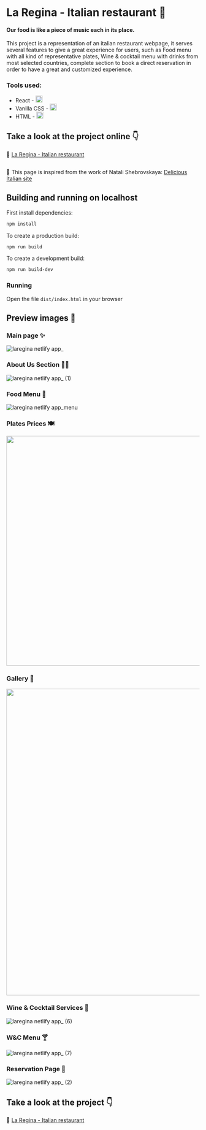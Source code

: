 # La Regina - Italian restaurant 🍝
#### Our food is like a piece of music each in its place.

This project is a representation of an italian restaurant webpage, it serves several features to give a great experience for users,
such as Food menu with all kind of representative plates, Wine & cocktail menu with drinks from most selected countries,
complete section to book a direct reservation in order to have a great and customized experience.

### Tools used:
- React - <img src="https://skills.thijs.gg/icons?i=react" width="18px">
- Vanilla CSS - <img src="https://skills.thijs.gg/icons?i=css" width="18px">
- HTML - <img src="https://skills.thijs.gg/icons?i=html" width="18px">

## Take a look at the project online 👇

🔗 [La Regina - Italian restaurant](https://laregina.netlify.app/)

##

💭 This page is inspired from the work of Natali Shebrovskaya: [Delicious Italian site](https://www.behance.net/gallery/142015341/Delicious-Italian-site)

##

## Building and running on localhost

First install dependencies:

```sh
npm install
```

To create a production build:

```sh
npm run build
```

To create a development build:

```sh
npm run build-dev
```

### Running

Open the file `dist/index.html` in your browser

## Preview images 👀

### Main page ✨
![laregina netlify app_](https://user-images.githubusercontent.com/96636507/191565100-bfbb3c6c-8d11-45c7-80b3-3698ec281d9c.png)

### About Us Section 👩‍🍳
![laregina netlify app_ (1)](https://user-images.githubusercontent.com/96636507/191569048-e41bda7f-744e-4dd4-9c31-d508dde45820.jpg)

### Food Menu 🥗
![laregina netlify app_menu](https://user-images.githubusercontent.com/96636507/191570033-b6eb45c2-1a53-4389-a73f-42dc8cf064c8.jpg)

### Plates Prices 🍽
<img src="https://user-images.githubusercontent.com/96636507/191577943-aa0e5998-0eac-4315-b5ca-2394cebfff22.png" width="600px">

### Gallery 🍲
<img src="https://user-images.githubusercontent.com/96636507/191576348-7eea5949-d517-43ca-a4da-0c58a84e6737.jpg" width="800px">

### Wine & Cocktail Services 🍷
![laregina netlify app_ (6)](https://user-images.githubusercontent.com/96636507/191576893-33904ce1-88fc-41fb-a223-24b272580c00.png)

### W&C Menu 🍸
![laregina netlify app_ (7)](https://user-images.githubusercontent.com/96636507/191577381-9a8e77df-5745-4dd4-8c0e-6a58d02e9877.png)

### Reservation Page 📖
![laregina netlify app_ (2)](https://user-images.githubusercontent.com/96636507/191575671-7fe61a8b-a6c0-4f3e-a746-d48d7ddcf2e7.jpg)

## Take a look at the project 👇

🔗 [La Regina - Italian restaurant](https://laregina.netlify.app/)
